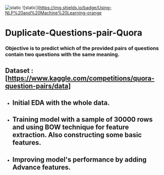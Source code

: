 ![static](https://img.shields.io/badge/Build%20With-Python-brightgreen) ![static](https://img.shields.io/badge/Using-NLP%20and%20Machine%20Learning-orange
# Duplicate-Questions-pair-Quora
### Objective is to predict which of the provided pairs of questions contain two questions with the same meaning.
## __Dataset__ : [https://www.kaggle.com/competitions/quora-question-pairs/data]
- ## Initial EDA with the whole data.
- ## Training model with a sample of 30000 rows and using BOW technique for feature extraction. Also constructing some basic features.
- ## Improving model's performance by adding Advance features.
